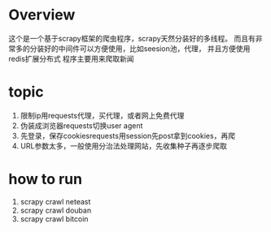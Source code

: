 # Overview

这个是一个基于scrapy框架的爬虫程序，scrapy天然分装好的多线程。
而且有非常多的分装好的中间件可以方便使用，比如seesion池，代理， 并且方便使用redis扩展分布式
程序主要用来爬取新闻


# topic

1.  限制ip用requests代理，买代理，或者网上免费代理
2.  伪装成浏览器requests切换user agent
3.  先登录，保存cookiesrequests用session先post拿到cookies，再爬
4.  URL参数太多，一般使用分治法处理网站，先收集种子再逐步爬取

# how to run

1. scrapy crawl neteast
2. scrapy crawl douban
3. scrapy crawl bitcoin
